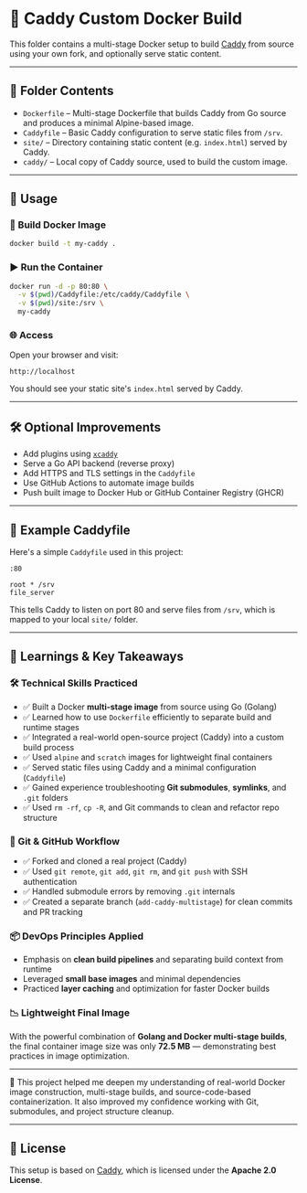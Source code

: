 # 🐳 Caddy Custom Docker Build

This folder contains a multi-stage Docker setup to build [Caddy](https://github.com/caddyserver/caddy) from source using your own fork, and optionally serve static content.

---

## 📁 Folder Contents

- `Dockerfile` – Multi-stage Dockerfile that builds Caddy from Go source and produces a minimal Alpine-based image.
- `Caddyfile` – Basic Caddy configuration to serve static files from `/srv`.
- `site/` – Directory containing static content (e.g. `index.html`) served by Caddy.
- `caddy/` – Local copy of Caddy source, used to build the custom image.

---

## 🚀 Usage

### 🔧 Build Docker Image

```bash
docker build -t my-caddy .
```

### ▶️ Run the Container

```bash
docker run -d -p 80:80 \
  -v $(pwd)/Caddyfile:/etc/caddy/Caddyfile \
  -v $(pwd)/site:/srv \
  my-caddy
```

### 🌐 Access

Open your browser and visit:

```
http://localhost
```

You should see your static site's `index.html` served by Caddy.

---

## 🛠️ Optional Improvements

- Add plugins using [`xcaddy`](https://github.com/caddyserver/xcaddy)
- Serve a Go API backend (reverse proxy)
- Add HTTPS and TLS settings in the `Caddyfile`
- Use GitHub Actions to automate image builds
- Push built image to Docker Hub or GitHub Container Registry (GHCR)

---

## 🧱 Example Caddyfile

Here's a simple `Caddyfile` used in this project:

```
:80

root * /srv
file_server
```

This tells Caddy to listen on port 80 and serve files from `/srv`, which is mapped to your local `site/` folder.

---

## 🧠 Learnings & Key Takeaways

### 🛠️ Technical Skills Practiced
- ✅ Built a Docker **multi-stage image** from source using Go (Golang)
- ✅ Learned how to use `Dockerfile` efficiently to separate build and runtime stages
- ✅ Integrated a real-world open-source project (Caddy) into a custom build process
- ✅ Used `alpine` and `scratch` images for lightweight final containers
- ✅ Served static files using Caddy and a minimal configuration (`Caddyfile`)
- ✅ Gained experience troubleshooting **Git submodules**, **symlinks**, and `.git` folders
- ✅ Used `rm -rf`, `cp -R`, and Git commands to clean and refactor repo structure

### 🔁 Git & GitHub Workflow
- ✅ Forked and cloned a real project (Caddy)
- ✅ Used `git remote`, `git add`, `git rm`, and `git push` with SSH authentication
- ✅ Handled submodule errors by removing `.git` internals
- ✅ Created a separate branch (`add-caddy-multistage`) for clean commits and PR tracking

### 📦 DevOps Principles Applied
- Emphasis on **clean build pipelines** and separating build context from runtime
- Leveraged **small base images** and minimal dependencies
- Practiced **layer caching** and optimization for faster Docker builds

### 📉 Lightweight Final Image
With the powerful combination of **Golang and Docker multi-stage builds**, the final container image size was only **72.5 MB** — demonstrating best practices in image optimization.

---

🚀 This project helped me deepen my understanding of real-world Docker image construction, multi-stage builds, and source-code-based containerization. It also improved my confidence working with Git, submodules, and project structure cleanup.

---

## 📄 License

This setup is based on [Caddy](https://github.com/caddyserver/caddy), which is licensed under the **Apache 2.0 License**.

